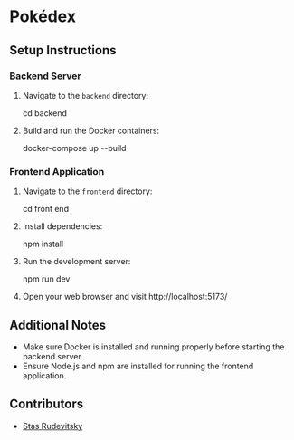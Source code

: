 # Pokédex

## Setup Instructions

### Backend Server

1. Navigate to the `backend` directory:

   cd backend

2. Build and run the Docker containers:

   docker-compose up --build

### Frontend Application

1. Navigate to the `frontend` directory:

   cd front end

2. Install dependencies:

   npm install

3. Run the development server:

   npm run dev

4. Open your web browser and visit http://localhost:5173/

## Additional Notes

- Make sure Docker is installed and running properly before starting the backend server.
- Ensure Node.js and npm are installed for running the frontend application.

## Contributors

- [Stas Rudevitsky](https://github.com/stasrdv/home-assignment-pokedex)
